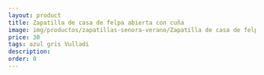 ```yaml
---
layout: product
title: Zapatilla de casa de felpa abierta con cuña
image: img/productos/zapatillas-senora-verano/Zapatilla de casa de felpa abierta con cuña=30=azul gris Vulladi.webp
price: 30
tags: azul gris Vulladi
description: 
order: 0
---
```

